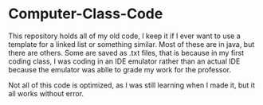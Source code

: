 # Computer-Class-Code

This repository holds all of my old code, I keep it if I ever want to use a template for a linked list or something similar. Most of these are in java, but there are others. Some are saved as .txt files, that is because in my first coding class, I was coding in an IDE emulator rather than an actual IDE because the emulator was ablle to grade my work for the professor.

Not all of this code is optimized, as I was still learning when I made it, but it all works without error.
